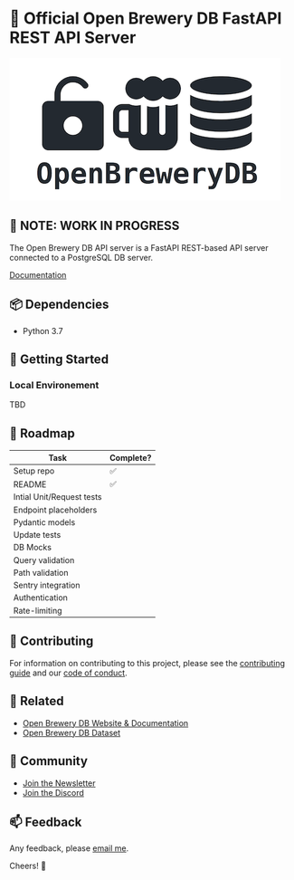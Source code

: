 # 🍻 Official Open Brewery DB FastAPI REST API Server

![Open Brewery DB Logo](OpenBreweryDBLogo.png)

## 🛑 NOTE: WORK IN PROGRESS

The Open Brewery DB API server is a FastAPI REST-based API server connected to a PostgreSQL DB server.

[Documentation](https://www.openbrewerydb.org/)

## 📦 Dependencies

* Python 3.7

## 🚀 Getting Started

### Local Environement

TBD

## 🚛 Roadmap

| Task | Complete? |
| --- | --- |
| Setup repo | ✅ |
| README | ✅ |
| Intial Unit/Request tests | |
| Endpoint placeholders | |
| Pydantic models | |
| Update tests | |
| DB Mocks | |
| Query validation | |
| Path validation | |
| Sentry integration | |
| Authentication | |
| Rate-limiting | |

## 🤝 Contributing

For information on contributing to this project, please see the [contributing guide](CONTRIBUTING.md) and our [code of conduct](CODE_OF_CONDUCT.md).

## 🔗 Related

* [Open Brewery DB Website & Documentation](https://github.com/chrisjm/openbrewerydb-gatsby)
* [Open Brewery DB Dataset](https://github.com/openbrewerydb/openbrewerydb)

## 👾 Community

* [Join the Newsletter](http://eepurl.com/dBjS0j)
* [Join the Discord](https://discord.gg/SHtpdEN)

## 📫 Feedback

Any feedback, please [email me](mailto:chris@openbrewerydb.org).

Cheers! 🍻
